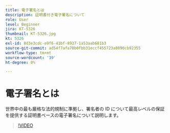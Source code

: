 ```yaml
---
title: 電子署名とは
description: 証明書付き電子署名について
role: User
level: Beginner
jira: KT-5326
thumbnail: KT-5326.jpg
kt: 5326
exl-id: 8d3e3cdc-e9f6-41bf-8937-1a53aab681b3
source-git-commit: ad54f7afa78b0fbb31eccf455723a8890cb92355
workflow-type: tm+mt
source-wordcount: '39'
ht-degree: 0%

---
```


# 電子署名とは

世界中の最も厳格な法的規制に準拠し、署名者の ID について最高レベルの保証を提供する証明書ベースの電子署名について説明します。

>[!VIDEO](https://video.tv.adobe.com/v/343648?quality=12&learn=on&hidetitle=true)
